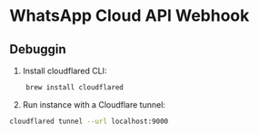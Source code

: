 # WhatsApp Cloud API Webhook

## Debuggin

1. Install cloudflared CLI:

```sh
    brew install cloudflared
```

2. Run instance with a Cloudflare tunnel:

```sh
cloudflared tunnel --url localhost:9000   
```
